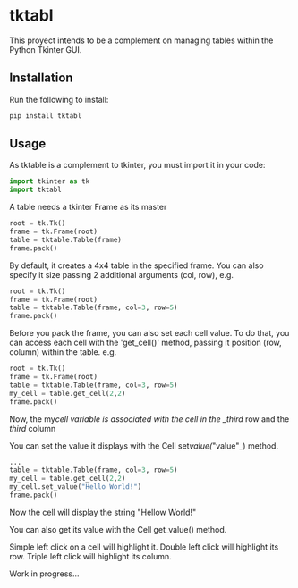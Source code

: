 # tktabl

This proyect intends to be a complement on managing tables within the Python Tkinter GUI.

## Installation

Run the following to install:

```python
pip install tktabl
```

## Usage

As tktable is a complement to tkinter, you must import it in your code:

```python
import tkinter as tk
import tktabl
```

A table needs a tkinter Frame as its master

```python
root = tk.Tk()
frame = tk.Frame(root)
table = tktable.Table(frame)
frame.pack()
```

By default, it creates a 4x4 table in the specified frame.
You can also specify it size passing 2 additional arguments (col, row), e.g.

```python
root = tk.Tk()
frame = tk.Frame(root)
table = tktable.Table(frame, col=3, row=5)
frame.pack()
```

Before you pack the frame, you can also set each cell value. To do that, you can access each cell
with the 'get_cell()' method, passing it position (row, column) within the table. e.g.

```python
root = tk.Tk()
frame = tk.Frame(root)
table = tktable.Table(frame, col=3, row=5)
my_cell = table.get_cell(2,2)
frame.pack()
```

Now, the my*cell variable is associated with the cell in the \_third* row and the _third_ column

You can set the value it displays with the Cell set*value(*"value"\_) method.

```python
...
table = tktable.Table(frame, col=3, row=5)
my_cell = table.get_cell(2,2)
my_cell.set_value("Hello World!")
frame.pack()
```

Now the cell will display the string "Hellow World!"

You can also get its value with the Cell get_value() method.

Simple left click on a cell will highlight it.
Double left click will highlight its row.
Triple left click will highlight its column.

Work in progress...
